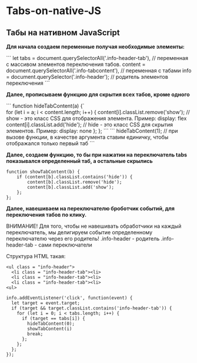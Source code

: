 # Tabs-on-native-JS
<h2>Табы на нативном JavaScript</h2>

<p><strong>Для начала создаем переменные получая необходимые элементы:</strong></p>	
```
let tabs = document.querySelectorAll('.info-header-tab'), // переменная с массивом элементов переключения табов.
		content = document.querySelectorAll('.info-tabcontent'), // переменная с табами
		info = document.querySelector('.info-header'); // родитель элементов переключения
```
<p><strong>Далее, прописываем функцию для скрытия всех табов, кроме одного</strong></p>
```
function hideTabContent(a) {` <br> 
	for (let i = a; i < content.length; i++) {
	  content[i].classList.remove('show');  // show - это класс CSS для отображения элемента. Пример: display: flex 
	  content[i].classList.add('hide'); // hide - это класс CSS для скрытия элементов. Пример: display: none
	};
};
```
```
hideTabContent(1); //  при вызове функции, в качестве аргумента ставим единичку, чтобы отображался только первый таб
```

<p><strong>Далее, создаем функцию, то бы при нажатии на переключатель tabs показывался определенный таб, а остальные скрылись</strong></p>

```
function showTabContent(b) {
	if (content[b].classList.contains('hide')) {
		content[b].classList.remove('hide');
		content[b].classList.add('show');
	};
};
```

<p><strong>Далее, навешиваем на переключателю броботчик событий, для переключения табов по клику.</strong><p>

ВНИМАНИЕ! Для того, чтобы не навешивать обработчики на каждый переключатель, мы делигируем событие определенному переключателю через его родитель!
.info-header - родитель
.info-header-tab - сами переключатели

Структура HTML такая: 
```
<ul class = "info-header">
  <li class = "info-header-tab"><li>
  <li class = "info-header-tab"><li>
  <li class = "info-header-tab"><li>
<ul>
```
```
info.addEventListener('click', function(event) {
  let target = event.target;
  if (target && target.classList.contains('info-header-tab')) {
    for (let i = 0; i < tabs.length; i++) {
      if (target == tabs[i]) {
        hideTabContent(0);
        showTabContent(i)
        break;
      };
    };
  };
});
```
